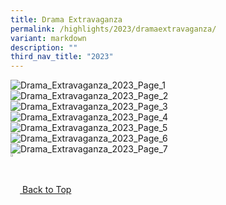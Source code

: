 ```yaml
---
title: Drama Extravaganza
permalink: /highlights/2023/dramaextravaganza/
variant: markdown
description: ""
third_nav_title: "2023"
---
```

![Drama_Extravaganza_2023_Page_1](/images/Highlights/2023/Drama_Extravaganza_2023_Website_Page_1.jpg)
![Drama_Extravaganza_2023_Page_2](/images/Highlights/2023/Drama_Extravaganza_2023_Website_Page_2.jpg)
![Drama_Extravaganza_2023_Page_3](/images/Highlights/2023/Drama_Extravaganza_2023_Website_Page_3.jpg)
![Drama_Extravaganza_2023_Page_4](/images/Highlights/2023/Drama_Extravaganza_2023_Website_Page_4.jpg)
![Drama_Extravaganza_2023_Page_5](/images/Highlights/2023/Drama_Extravaganza_2023_Website_Page_5.jpg)
![Drama_Extravaganza_2023_Page_6](/images/Highlights/2023/Drama_Extravaganza_2023_Website_Page_6.jpg)
![Drama_Extravaganza_2023_Page_7](/images/Highlights/2023/Drama_Extravaganza_2023_Website_Page_7.jpg)
<br>
<a href="/highlights/2023/dramaextravaganza#lo\_main">
	<img src="/images/arrow-up.png" style="width:3%" align="center"> Back to Top
</a>